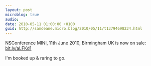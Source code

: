 ```yaml
---
layout: post
microblog: true
audio: 
date: 2010-05-11 01:00:00 +0100
guid: http://samdeane.micro.blog/2010/05/11/t13794698234.html
---
```

NSConference MINI, 11th June 2010, Birmingham UK is now on sale: [bit.ly/aLFKd1](http://bit.ly/aLFKd1) 

I'm booked up &amp; raring to go.
